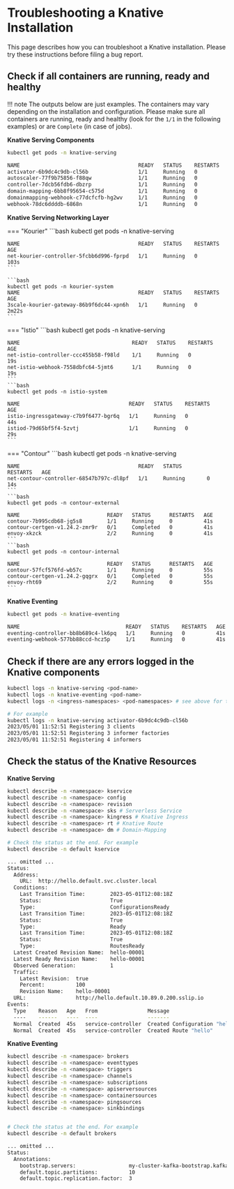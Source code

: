 # Troubleshooting a Knative Installation

This page describes how you can troubleshoot a Knative installation. Please try these instructions before filing a bug report.

## Check if all containers are running, ready and healthy

!!! note
    The outputs below are just examples. The containers may vary depending on the installation and configuration. Please make sure all containers are running, ready and healthy (look for the `1/1` in the following examples) or are `Complete` (in case of jobs).

**Knative Serving Components**

```bash
kubectl get pods -n knative-serving

NAME                                      READY   STATUS    RESTARTS   AGE
activator-6b9dc4c9db-cl56b                1/1     Running   0          2m
autoscaler-77f9b75856-f88qw               1/1     Running   0          2m
controller-7dcb56fdb6-dbzrp               1/1     Running   0          2m
domain-mapping-6bb8f95654-c575d           1/1     Running   0          2m
domainmapping-webhook-c77dcfcfb-hg2wv     1/1     Running   0          2m
webhook-78dc6ddddb-6868n                  1/1     Running   0          2m
```

**Knative Serving Networking Layer**

=== "Kourier"
    ```bash
    kubectl get pods -n knative-serving

    NAME                                      READY   STATUS    RESTARTS   AGE
    net-kourier-controller-5fcbb6d996-fprpd   1/1     Running   0          103s
    ```

    ```bash
    kubectl get pods -n kourier-system
    NAME                                      READY   STATUS    RESTARTS   AGE
    3scale-kourier-gateway-86b9f6dc44-xpn6h   1/1     Running   0          2m22s
    ```

=== "Istio"
    ```bash
    kubectl get pods -n knative-serving

    NAME                                    READY   STATUS    RESTARTS   AGE
    net-istio-controller-ccc455b58-f98ld    1/1     Running   0          19s
    net-istio-webhook-7558dbfc64-5jmt6      1/1     Running   0          19s
    ```
    ```bash
    kubectl get pods -n istio-system

    NAME                                   READY   STATUS    RESTARTS   AGE
    istio-ingressgateway-c7b9f6477-bgr6q   1/1     Running   0          44s
    istiod-79d65bf5f4-5zvtj                1/1     Running   0          29s
    ```

=== "Contour"
    ```bash
    kubectl get pods -n knative-serving

    NAME                                      READY   STATUS        RESTARTS   AGE
    net-contour-controller-68547b797c-dl8pf   1/1     Running       0          14s
    ```
    ```bash
    kubectl get pods -n contour-external

    NAME                            READY   STATUS      RESTARTS   AGE
    contour-7b995cdb68-jg5s8        1/1     Running     0          41s
    contour-certgen-v1.24.2-zmr9r   0/1     Completed   0          41s
    envoy-xkzck                     2/2     Running     0          41s
    ```
    ```bash
    kubectl get pods -n contour-internal

    NAME                            READY   STATUS      RESTARTS   AGE
    contour-57fcf576fd-wb57c        1/1     Running     0          55s
    contour-certgen-v1.24.2-gqgrx   0/1     Completed   0          55s
    envoy-rht69                     2/2     Running     0          55s
    ```

**Knative Eventing**

```bash
kubectl get pods -n knative-eventing

NAME                                  READY   STATUS    RESTARTS   AGE
eventing-controller-bb8b689c4-lk6pq   1/1     Running   0          41s
eventing-webhook-577bb88ccd-hcz5p     1/1     Running   0          41s
```

## Check if there are any errors logged in the Knative components

```bash
kubectl logs -n knative-serving <pod-name>
kubectl logs -n knative-eventing <pod-name>
kubectl logs -n <ingress-namespaces> <pod-namespaces> # see above for the relevant namespaces

# For example
kubectl logs -n knative-serving activator-6b9dc4c9db-cl56b
2023/05/01 11:52:51 Registering 3 clients
2023/05/01 11:52:51 Registering 3 informer factories
2023/05/01 11:52:51 Registering 4 informers
```

## Check the status of the Knative Resources

**Knative Serving**
```bash
kubectl describe -n <namespace> kservice
kubectl describe -n <namespace> config
kubectl describe -n <namespace> revision
kubectl describe -n <namespace> sks # Serverless Service
kubectl describe -n <namespace> kingress # Knative Ingress
kubectl describe -n <namespace> rt # Knative Route
kubectl describe -n <namespace> dm # Domain-Mapping

# Check the status at the end. For example
kubectl describe -n default kservice

... omitted ...
Status:
  Address:
    URL:  http://hello.default.svc.cluster.local
  Conditions:
    Last Transition Time:        2023-05-01T12:08:18Z
    Status:                      True
    Type:                        ConfigurationsReady
    Last Transition Time:        2023-05-01T12:08:18Z
    Status:                      True
    Type:                        Ready
    Last Transition Time:        2023-05-01T12:08:18Z
    Status:                      True
    Type:                        RoutesReady
  Latest Created Revision Name:  hello-00001
  Latest Ready Revision Name:    hello-00001
  Observed Generation:           1
  Traffic:
    Latest Revision:  true
    Percent:          100
    Revision Name:    hello-00001
  URL:                http://hello.default.10.89.0.200.sslip.io
Events:
  Type    Reason   Age   From                Message
  ----    ------   ----  ----                -------
  Normal  Created  45s   service-controller  Created Configuration "hello"
  Normal  Created  45s   service-controller  Created Route "hello"
```

**Knative Eventing**

```bash
kubectl describe -n <namespace> brokers
kubectl describe -n <namespace> eventtypes
kubectl describe -n <namespace> triggers
kubectl describe -n <namespace> channels
kubectl describe -n <namespace> subscriptions
kubectl describe -n <namespace> apiserversources
kubectl describe -n <namespace> containersources
kubectl describe -n <namespace> pingsources
kubectl describe -n <namespace> sinkbindings


# Check the status at the end. For example
kubectl describe -n default brokers

... omitted ...
Status:
  Annotations:
    bootstrap.servers:                 my-cluster-kafka-bootstrap.kafka:9092
    default.topic.partitions:          10
    default.topic.replication.factor:  3
```
